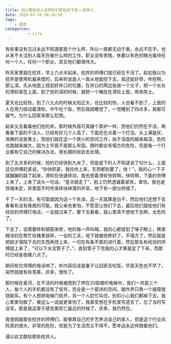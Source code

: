 ```yaml
---
title: 别人都在向上走而你们却在向下走——挖井人
date: 2019-07-16 20:26:50
tags: 
    - 感想
categories:
          - Life
---
```

有些事没有见过永远不知道那是个什么样，所以一直都无动于衷，永远不在乎，也从来不关注别人每天在做什么样的工作。职业没有贵贱，休要以有色的眼光看待任何一个人，任何一个职业，其实他们都很伟大。<!--more-->

昨天家里面在挖井，早上六点半起床，挖井的师傅们就已经在干活了。起初我以为挖井是使用机器来搅的，后来听说是人一直从地面挖下去，我还挺好奇，咋挖啊，那么深。先从地面上规划好井口的位置，在井口的两边各放一个叉子，把一个长长的滑轮架在上面，到了挖的深的时候，就把一个桶挂在滑轮上面，用来除土。

夏天也比较热，到了八九点的时候太阳正大，也比较的热，人也看不到了，上面的人在用力摇动着滑轮。中午吃个饭，然后我就睡觉了，一觉睡到了四点多，我都可服气，为什么回家来那么犯困。

起来又去看看他们挖的井，那时候外面可真跟个蒸炉一样，而他们仍然在干活，再看看下面的干活人，已经有好几个人高了，下面还在点着一个灯泡，头上满是灰，准确的说是黄土，而他们就在这一个狭小的空间工作，由于深度的越来越深，危险也就越来越大，因为土毕竟不是那么牢固，随时都会有塌方的危险，但是每一个行业都有它自己的解决办法，用长期的经验去处理。

到了五点多的时候，挖的已经快到九米了，但是底下的人不知道说了句什么，上面这位师傅赶紧说，“你快抓紧，我拉你上来，东西都别要了，快！”，我的心一下子就蹦蹦的跳了起来，滑轮在快速转动，我也想着滑轮快转啊，快转啊，下面的师傅上来了，上来了说头一句话，“差点就走了”，脸上仍然透漏着紧张，害怕，我也是惊魂未定，井里面不时传来砖块掉落的声音，地下有一部分坍塌了。

干了一天的活，有可能就因为这一个失误，这一天就算是白干，然后他们还想下去看看有没有挽救的可能，我父亲也害怕，不愿意让他们下去，最后他们就给他们有经验的师傅打电话，一会就过来了，要下去看看，我心里真不想他下去啊，太危险了。

下去了，说需要砖和钢筋来修，他的每一声叫喊，我的心都提到了嗓子眼上，稀里糊涂的在帮忙往桶里装砖，一会的工夫，地下就被他修好了，不塌方了，然后就是把刚才塌陷下去的东西再捞上来，一切在有条不紊的进行着，然后那名有经验的师傅就上来了，“可以下水泥管子了。”，直到管子下完我的心才算是定了下来，而那时已经是夜晚八点了。

期间有位师傅的电话响了，听内容应该是妻子让回家去吃饭，毕竟天色也不早了，突然我就有些羡慕，庆幸，惆怅了。

那时候在香河，在干活的时候被困到了停在20层楼的电梯中，我们一共是三个人，每个人的手机都没有了信号，完全是一个密闭的空间，跟外界只靠一个报障按钮联系，有个人想把电梯门抠开，另一个人赶忙叫住，别扣小心我们都掉下去，我心里害怕极了，被这么一说就更害怕了，我甚至想在手机里写遗言了，忘了当时写没写。那是我这辈子感觉离死亡最近的时候了，庆幸，我仍然在。

我很佩服那些挖井的师傅们，能够靠自己的手艺养活自己的家人，但是这个行业风险真的很大，非常的危险，但是为了生活而又不得不，愿幸运永远伴随着他们。

谨以此文献给那些挖井人。